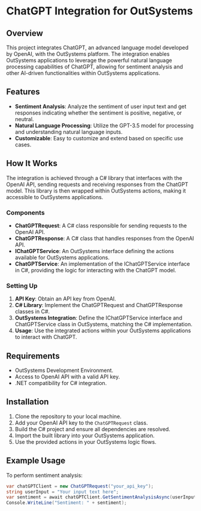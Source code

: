 # ChatGPT Integration for OutSystems

## Overview

This project integrates ChatGPT, an advanced language model developed by OpenAI, with the OutSystems platform. The integration enables OutSystems applications to leverage the powerful natural language processing capabilities of ChatGPT, allowing for sentiment analysis and other AI-driven functionalities within OutSystems applications.

## Features

- **Sentiment Analysis**: Analyze the sentiment of user input text and get responses indicating whether the sentiment is positive, negative, or neutral.
- **Natural Language Processing**: Utilize the GPT-3.5 model for processing and understanding natural language inputs.
- **Customizable**: Easy to customize and extend based on specific use cases.

## How It Works

The integration is achieved through a C# library that interfaces with the OpenAI API, sending requests and receiving responses from the ChatGPT model. This library is then wrapped within OutSystems actions, making it accessible to OutSystems applications.

### Components

- **ChatGPTRequest**: A C# class responsible for sending requests to the OpenAI API.
- **ChatGPTResponse**: A C# class that handles responses from the OpenAI API.
- **IChatGPTService**: An OutSystems interface defining the actions available for OutSystems applications.
- **ChatGPTService**: An implementation of the IChatGPTService interface in C#, providing the logic for interacting with the ChatGPT model.

### Setting Up

1. **API Key**: Obtain an API key from OpenAI.
2. **C# Library**: Implement the ChatGPTRequest and ChatGPTResponse classes in C#.
3. **OutSystems Integration**: Define the IChatGPTService interface and ChatGPTService class in OutSystems, matching the C# implementation.
4. **Usage**: Use the integrated actions within your OutSystems applications to interact with ChatGPT.

## Requirements

- OutSystems Development Environment.
- Access to OpenAI API with a valid API key.
- .NET compatibility for C# integration.

## Installation

1. Clone the repository to your local machine.
2. Add your OpenAI API key to the `ChatGPTRequest` class.
3. Build the C# project and ensure all dependencies are resolved.
4. Import the built library into your OutSystems application.
5. Use the provided actions in your OutSystems logic flows.

## Example Usage

To perform sentiment analysis:

```csharp
var chatGPTClient = new ChatGPTRequest("your_api_key");
string userInput = "Your input text here";
var sentiment = await chatGPTClient.GetSentimentAnalysisAsync(userInput);
Console.WriteLine("Sentiment: " + sentiment);
